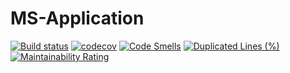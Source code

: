 # MS-Application

[![Build status](https://github.com/KonstantinSmelov/Application/actions/workflows/maven.yml/badge.svg)](https://github.com/KonstantinSmelov/Application/actions/workflows/maven.yml)
[![codecov](https://codecov.io/gh/KonstantinSmelov/Application/branch/mvp6/graph/badge.svg)](https://codecov.io/gh/KonstantinSmelov/Application)
[![Code Smells](https://sonarcloud.io/api/project_badges/measure?project=KonstantinSmelov_Application&metric=code_smells)](https://sonarcloud.io/summary/new_code?id=KonstantinSmelov_Application)
[![Duplicated Lines (%)](https://sonarcloud.io/api/project_badges/measure?project=KonstantinSmelov_Application&metric=duplicated_lines_density)](https://sonarcloud.io/summary/new_code?id=KonstantinSmelov_Application)
[![Maintainability Rating](https://sonarcloud.io/api/project_badges/measure?project=KonstantinSmelov_Application&metric=sqale_rating)](https://sonarcloud.io/summary/new_code?id=KonstantinSmelov_Application)
